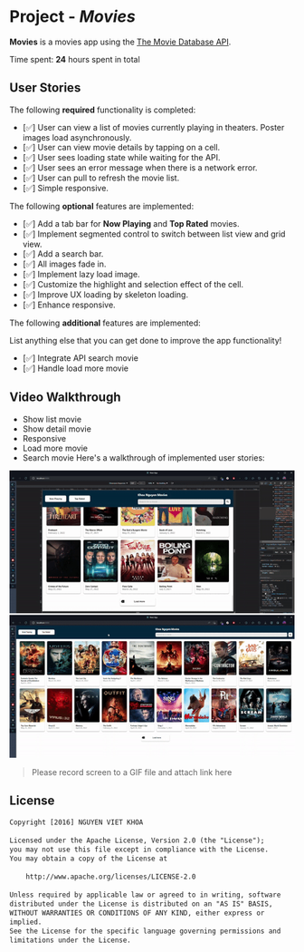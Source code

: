 # Project - *Movies*

**Movies** is a movies app using the [The Movie Database API](https://developers.themoviedb.org/3).

Time spent: **24** hours spent in total

## User Stories

The following **required** functionality is completed:

- [✅] User can view a list of movies currently playing in theaters. Poster images load asynchronously.
- [✅] User can view movie details by tapping on a cell.
- [✅] User sees loading state while waiting for the API.
- [✅] User sees an error message when there is a network error.
- [✅] User can pull to refresh the movie list.
- [✅] Simple responsive.

The following **optional** features are implemented:

- [✅] Add a tab bar for **Now Playing** and **Top Rated** movies.
- [✅] Implement segmented control to switch between list view and grid view.
- [✅] Add a search bar.
- [✅] All images fade in.
- [✅] Implement lazy load image.
- [✅] Customize the highlight and selection effect of the cell.
- [✅] Improve UX loading by skeleton loading.
- [✅] Enhance responsive.

The following **additional** features are implemented:

List anything else that you can get done to improve the app functionality!
- [✅] Integrate API search movie
- [✅] Handle load more movie

## Video Walkthrough
- Show list movie 
- Show detail movie 
- Responsive 
- Load more movie
- Search movie
Here's a walkthrough of implemented user stories:

![plot](./src/demo/show%20list%20movie%201.gif)
![plot](./src/demo/show%20list%20movie%202.gif)



> Please record screen to a GIF file and attach link here

## License

    Copyright [2016] NGUYEN VIET KHOA

    Licensed under the Apache License, Version 2.0 (the "License");
    you may not use this file except in compliance with the License.
    You may obtain a copy of the License at

        http://www.apache.org/licenses/LICENSE-2.0

    Unless required by applicable law or agreed to in writing, software
    distributed under the License is distributed on an "AS IS" BASIS,
    WITHOUT WARRANTIES OR CONDITIONS OF ANY KIND, either express or implied.
    See the License for the specific language governing permissions and
    limitations under the License.
